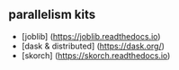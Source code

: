 ## parallelism kits
* [joblib] (https://joblib.readthedocs.io)
* [dask & distributed] (https://dask.org/)
* [skorch] (https://skorch.readthedocs.io)
